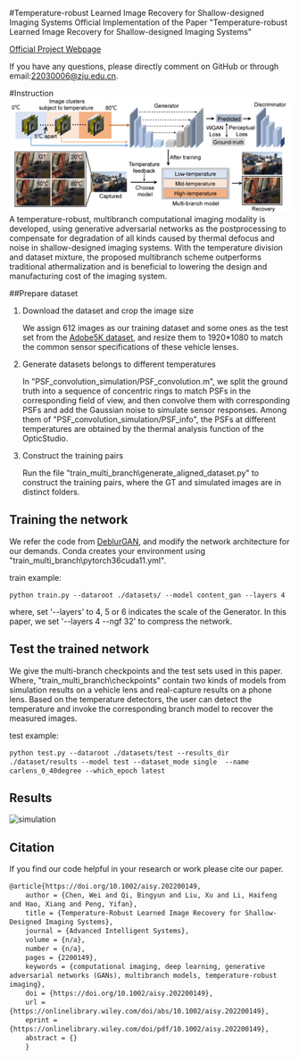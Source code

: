 #Temperature-robust Learned Image Recovery for Shallow-designed Imaging Systems
Official Implementation of the Paper "Temperature-robust Learned Image Recovery
for Shallow-designed Imaging Systems"

[Official Project Webpage](https://onlinelibrary.wiley.com/doi/10.1002/aisy.202200149)

If you have any questions, please directly comment on GitHub or through email:22030006@zju.edu.cn.

#Instruction
![pipeline](paper_image/pipeline.png)
A temperature-robust, multibranch computational imaging modality is developed, 
using generative adversarial networks as the postprocessing to compensate for 
degradation of all kinds caused by thermal defocus and noise in shallow-designed 
imaging systems. With the temperature division and dataset mixture, the proposed 
multibranch scheme outperforms traditional athermalization and is beneficial to 
lowering the design and manufacturing cost of the imaging system.

##Prepare dataset
1. Download the dataset and crop the image size

    We assign 612 images as our training dataset and some ones as the test set from the [Adobe5K dataset](https://data.csail.mit.edu/graphics/fivek/), and 
resize them to 1920*1080 to match the common sensor specifications of these vehicle lenses. 

2. Generate datasets belongs to different temperatures

    In "PSF_convolution_simulation/PSF_convolution.m", we split the ground truth into a sequence of concentric rings to match PSFs in the corresponding field of view, and then convolve
them with corresponding PSFs and add the Gaussian noise to simulate sensor responses. Among them of "PSF_convolution_simulation/PSF_info", the PSFs at different temperatures are obtained by the thermal
analysis function of the OpticStudio.

3. Construct the training pairs

    Run the file "train_multi_branch\generate_aligned_dataset.py" to construct the training pairs, where the GT and simulated images are in distinct folders.
     
## Training the network
   
   We refer the code from [DeblurGAN](https://github.com/KupynOrest/DeblurGAN), and modify the network architecture for our demands.
   Conda creates your environment using "train_multi_branch\pytorch36cuda11.yml". 
   
   train example:
   
    python train.py --dataroot ./datasets/ --model content_gan --layers 4
   
   where,  set '--layers' to 4, 5 or 6 indicates the scale of the Generator. In this paper, we set '--layers 4 --ngf 32' to compress the network.

## Test the trained network
   We give the multi-branch checkpoints and the test sets used in this paper. Where, "train_multi_branch\checkpoints" contain two kinds of models from simulation results on a vehicle lens and real-capture results on a phone lens. 
Based on the temperature detectors, the user can detect the temperature and invoke the corresponding branch model to recover the measured images. 

   test example:
    
    python test.py --dataroot ./datasets/test --results_dir ./dataset/results --model test --dataset_mode single  --name carlens_0_40degree --which_epoch latest

## Results
    
   ![simulation](paper_image/simulation.gif)

## Citation
   If you find our code helpful in your research or work please cite our paper.
   
    @article{https://doi.org/10.1002/aisy.202200149,
        author = {Chen, Wei and Qi, Bingyun and Liu, Xu and Li, Haifeng and Hao, Xiang and Peng, Yifan},
        title = {Temperature-Robust Learned Image Recovery for Shallow-Designed Imaging Systems},
        journal = {Advanced Intelligent Systems},
        volume = {n/a},
        number = {n/a},
        pages = {2200149},
        keywords = {computational imaging, deep learning, generative adversarial networks (GANs), multibranch models, temperature-robust imaging},
        doi = {https://doi.org/10.1002/aisy.202200149},
        url = {https://onlinelibrary.wiley.com/doi/abs/10.1002/aisy.202200149},
        eprint = {https://onlinelibrary.wiley.com/doi/pdf/10.1002/aisy.202200149},
        abstract = {}
        }
